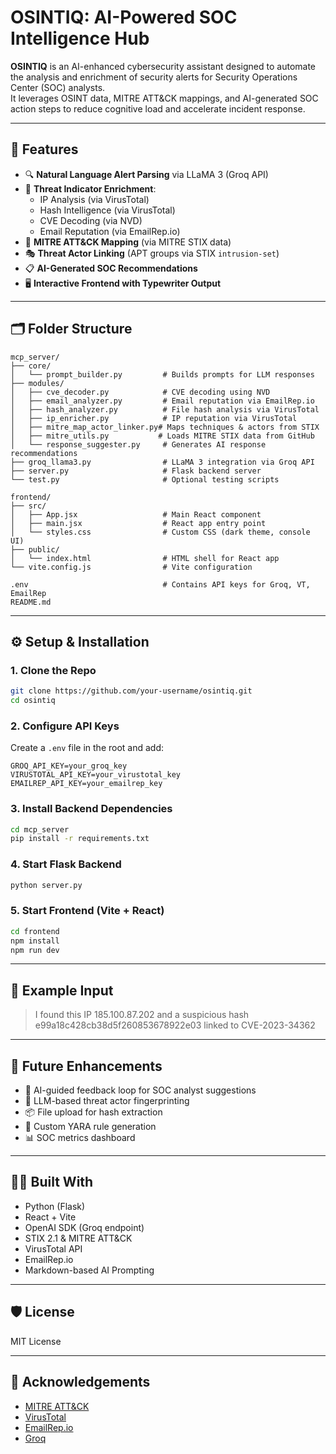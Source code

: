 # OSINTIQ: AI-Powered SOC Intelligence Hub

**OSINTIQ** is an AI-enhanced cybersecurity assistant designed to automate the analysis and enrichment of security alerts for Security Operations Center (SOC) analysts.  
It leverages OSINT data, MITRE ATT&CK mappings, and AI-generated SOC action steps to reduce cognitive load and accelerate incident response.

---

## 🚀 Features

- 🔍 **Natural Language Alert Parsing** via LLaMA 3 (Groq API)
- 🧠 **Threat Indicator Enrichment**:
  - IP Analysis (via VirusTotal)
  - Hash Intelligence (via VirusTotal)
  - CVE Decoding (via NVD)
  - Email Reputation (via EmailRep.io)
- 🎯 **MITRE ATT&CK Mapping** (via MITRE STIX data)
- 🎭 **Threat Actor Linking** (APT groups via STIX `intrusion-set`)
- 📋 **AI-Generated SOC Recommendations**
- 🖥️ **Interactive Frontend with Typewriter Output**

---

## 🗂️ Folder Structure

```
mcp_server/
├── core/
│   └── prompt_builder.py         # Builds prompts for LLM responses
├── modules/
│   ├── cve_decoder.py            # CVE decoding using NVD
│   ├── email_analyzer.py         # Email reputation via EmailRep.io
│   ├── hash_analyzer.py          # File hash analysis via VirusTotal
│   ├── ip_enricher.py            # IP reputation via VirusTotal
│   ├── mitre_map_actor_linker.py# Maps techniques & actors from STIX
│   ├── mitre_utils.py           # Loads MITRE STIX data from GitHub
│   └── response_suggester.py     # Generates AI response recommendations
├── groq_llama3.py                # LLaMA 3 integration via Groq API
├── server.py                     # Flask backend server
└── test.py                       # Optional testing scripts

frontend/
├── src/
│   ├── App.jsx                   # Main React component
│   ├── main.jsx                  # React app entry point
│   └── styles.css                # Custom CSS (dark theme, console UI)
├── public/
│   └── index.html                # HTML shell for React app
└── vite.config.js                # Vite configuration

.env                              # Contains API keys for Groq, VT, EmailRep
README.md
```

---

## ⚙️ Setup & Installation

### 1. Clone the Repo

```bash
git clone https://github.com/your-username/osintiq.git
cd osintiq
```

### 2. Configure API Keys

Create a `.env` file in the root and add:

```env
GROQ_API_KEY=your_groq_key
VIRUSTOTAL_API_KEY=your_virustotal_key
EMAILREP_API_KEY=your_emailrep_key
```

### 3. Install Backend Dependencies

```bash
cd mcp_server
pip install -r requirements.txt
```

### 4. Start Flask Backend

```bash
python server.py
```

### 5. Start Frontend (Vite + React)

```bash
cd frontend
npm install
npm run dev
```

---

## 📎 Example Input

> I found this IP 185.100.87.202 and a suspicious hash e99a18c428cb38d5f260853678922e03 linked to CVE-2023-34362

---

## 📄 Future Enhancements

- 🔄 AI-guided feedback loop for SOC analyst suggestions
- 🧠 LLM-based threat actor fingerprinting
- 📦 File upload for hash extraction
- 🧬 Custom YARA rule generation
- 📊 SOC metrics dashboard

---

## 👩‍💻 Built With

- Python (Flask)
- React + Vite
- OpenAI SDK (Groq endpoint)
- STIX 2.1 & MITRE ATT&CK
- VirusTotal API
- EmailRep.io
- Markdown-based AI Prompting

---

## 🛡️ License

MIT License

---

## 🤝 Acknowledgements

- [MITRE ATT&CK](https://attack.mitre.org/)
- [VirusTotal](https://www.virustotal.com/)
- [EmailRep.io](https://emailrep.io/)
- [Groq](https://groq.com/)
